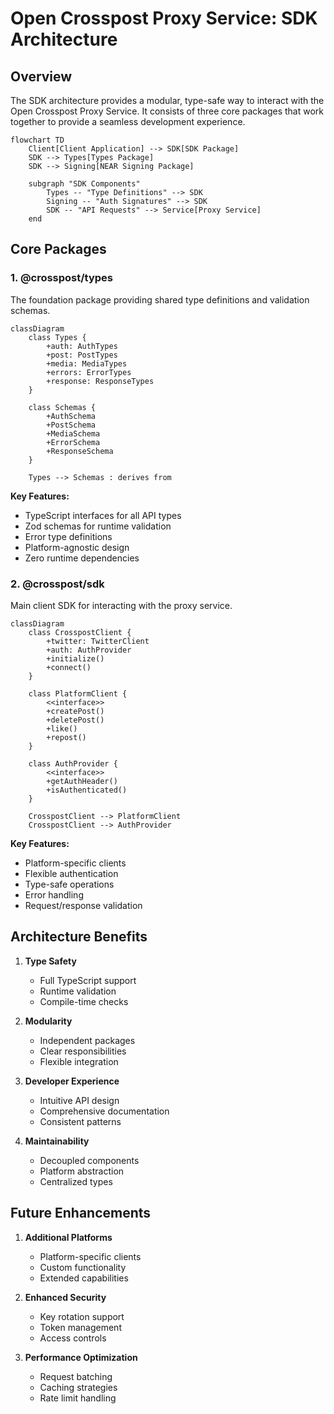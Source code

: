 # Open Crosspost Proxy Service: SDK Architecture

## Overview

The SDK architecture provides a modular, type-safe way to interact with the Open Crosspost Proxy
Service. It consists of three core packages that work together to provide a seamless development
experience.

```mermaid
flowchart TD
    Client[Client Application] --> SDK[SDK Package]
    SDK --> Types[Types Package]
    SDK --> Signing[NEAR Signing Package]
    
    subgraph "SDK Components"
        Types -- "Type Definitions" --> SDK
        Signing -- "Auth Signatures" --> SDK
        SDK -- "API Requests" --> Service[Proxy Service]
    end
```

## Core Packages

### 1. @crosspost/types

The foundation package providing shared type definitions and validation schemas.

```mermaid
classDiagram
    class Types {
        +auth: AuthTypes
        +post: PostTypes
        +media: MediaTypes
        +errors: ErrorTypes
        +response: ResponseTypes
    }
    
    class Schemas {
        +AuthSchema
        +PostSchema
        +MediaSchema
        +ErrorSchema
        +ResponseSchema
    }
    
    Types --> Schemas : derives from
```

**Key Features:**

- TypeScript interfaces for all API types
- Zod schemas for runtime validation
- Error type definitions
- Platform-agnostic design
- Zero runtime dependencies

### 2. @crosspost/sdk

Main client SDK for interacting with the proxy service.

```mermaid
classDiagram
    class CrosspostClient {
        +twitter: TwitterClient
        +auth: AuthProvider
        +initialize()
        +connect()
    }
    
    class PlatformClient {
        <<interface>>
        +createPost()
        +deletePost()
        +like()
        +repost()
    }
    
    class AuthProvider {
        <<interface>>
        +getAuthHeader()
        +isAuthenticated()
    }
    
    CrosspostClient --> PlatformClient
    CrosspostClient --> AuthProvider
```

**Key Features:**

- Platform-specific clients
- Flexible authentication
- Type-safe operations
- Error handling
- Request/response validation

## Architecture Benefits

1. **Type Safety**
   - Full TypeScript support
   - Runtime validation
   - Compile-time checks

2. **Modularity**
   - Independent packages
   - Clear responsibilities
   - Flexible integration

3. **Developer Experience**
   - Intuitive API design
   - Comprehensive documentation
   - Consistent patterns

4. **Maintainability**
   - Decoupled components
   - Platform abstraction
   - Centralized types

## Future Enhancements

1. **Additional Platforms**
   - Platform-specific clients
   - Custom functionality
   - Extended capabilities

2. **Enhanced Security**
   - Key rotation support
   - Token management
   - Access controls

3. **Performance Optimization**
   - Request batching
   - Caching strategies
   - Rate limit handling
